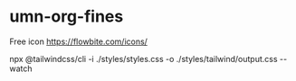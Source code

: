 # umn-org-fines

Free icon
https://flowbite.com/icons/

npx @tailwindcss/cli -i ./styles/styles.css -o ./styles/tailwind/output.css --watch
